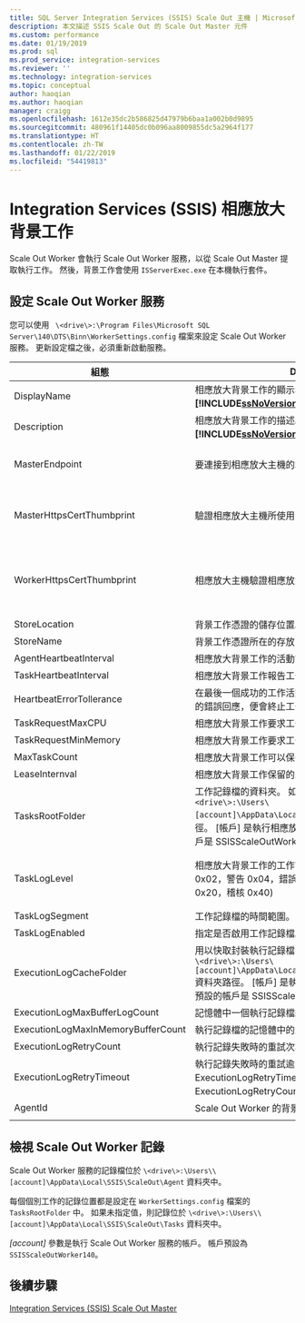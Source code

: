 ```yaml
---
title: SQL Server Integration Services (SSIS) Scale Out 主機 | Microsoft Docs
description: 本文描述 SSIS Scale Out 的 Scale Out Master 元件
ms.custom: performance
ms.date: 01/19/2019
ms.prod: sql
ms.prod_service: integration-services
ms.reviewer: ''
ms.technology: integration-services
ms.topic: conceptual
author: haoqian
ms.author: haoqian
manager: craigg
ms.openlocfilehash: 1612e35dc2b586825d47979b6baa1a002b0d9895
ms.sourcegitcommit: 480961f14405dc0b096aa8009855dc5a2964f177
ms.translationtype: HT
ms.contentlocale: zh-TW
ms.lasthandoff: 01/22/2019
ms.locfileid: "54419813"
---
```

# <a name="integration-services-ssis-scale-out-worker"></a>Integration Services (SSIS) 相應放大背景工作

Scale Out Worker 會執行 Scale Out Worker 服務，以從 Scale Out Master 提取執行工作。 然後，背景工作會使用 `ISServerExec.exe` 在本機執行套件。

## <a name="configure-the-scale-out-worker-service"></a>設定 Scale Out Worker 服務
您可以使用 ` \<drive\>:\Program Files\Microsoft SQL Server\140\DTS\Binn\WorkerSettings.config` 檔案來設定 Scale Out Worker 服務。 更新設定檔之後，必須重新啟動服務。

|組態  |Description  |預設值|
|---------|---------|---------|
|DisplayName|相應放大背景工作的顯示名稱。 **未在 [!INCLUDE[ssNoVersion_md](../../includes/ssnoversion-md.md)] 2017 中使用。**|電腦名稱|
|Description|相應放大背景工作的描述。 **未在 [!INCLUDE[ssNoVersion_md](../../includes/ssnoversion-md.md)] 2017 中使用。**|Empty|
|MasterEndpoint|要連接到相應放大主機的端點。|在相應放大背景工作安裝期間設定的端點|
|MasterHttpsCertThumbprint|驗證相應放大主機所使用的用戶端 SSL 憑證指紋|在相應放大背景工作安裝期間指定的用戶端憑證指紋。|
|WorkerHttpsCertThumbprint|相應放大主機驗證相應放大背景工作所使用的憑證指紋。|在相應放大背景工作安裝期間自動建立並安裝的憑證指紋|
|StoreLocation|背景工作憑證的儲存位置。|LocalMachine|
|StoreName|背景工作憑證所在的存放區名稱。|My|
|AgentHeartbeatInterval|相應放大背景工作的活動訊號間隔。|00:01:00|
|TaskHeartbeatInterval|相應放大背景工作報告工作狀態的間隔。|00:00:10|
|HeartbeatErrorTollerance|在最後一個成功的工作活動訊號時段後，如果收到活動訊號的錯誤回應，便會終止工作。|00:10:00|
|TaskRequestMaxCPU|相應放大背景工作要求工作的 CPU 上限。|70.0|
|TaskRequestMinMemory|相應放大背景工作要求工作的記憶體 MB 下限。|100.0|
|MaxTaskCount|相應放大背景工作可以保留的最大工作數目。|10|
|LeaseInternval|相應放大背景工作保留的工作租用間隔。|00:01:00|
|TasksRootFolder|工作記錄檔的資料夾。 如果值空白，則會使用 `\<drive\>:\Users\[account]\AppData\Local\SSIS\Cluster\Tasks` 資料夾路徑。 [帳戶] 是執行相應放大背景工作服務的帳戶。 預設的帳戶是 SSISScaleOutWorker140。|Empty|
|TaskLogLevel|相應放大背景工作的工作記錄層級。 (詳細資訊 0x01，資訊 0x02，警告 0x04，錯誤 0x08，進度 0x10，嚴重錯誤 0x20，稽核 0x40)|126 (資訊，警告，錯誤，進度，嚴重錯誤，稽核)|
|TaskLogSegment|工作記錄檔的時間範圍。|00:00:00|
|TaskLogEnabled|指定是否啟用工作記錄檔。|true|
|ExecutionLogCacheFolder|用以快取封裝執行記錄檔的資料夾。 如果值空白，則會使用 ` \<drive\>:\Users\[account]\AppData\Local\SSIS\Cluster\Agent\ELogCache` 資料夾路徑。 [帳戶] 是執行相應放大背景工作服務的帳戶。 預設的帳戶是 SSISScaleOutWorker140。|Empty|
|ExecutionLogMaxBufferLogCount|記憶體中一個執行記錄檔緩衝的最大快取執行記錄檔數目。|10000|
|ExecutionLogMaxInMemoryBufferCount|執行記錄檔的記憶體中的最大執行記錄檔緩衝數目。|10|
|ExecutionLogRetryCount|執行記錄失敗時的重試次數。|3|
|ExecutionLogRetryTimeout|執行記錄失敗時的重試逾時。 如果達到 ExecutionLogRetryTimeout，則會忽略 ExecutionLogRetryCount。 |7.00:00:00 (7 天)|
|AgentId|Scale Out Worker 的背景工作代理程式識別碼|自動產生|
||||    

## <a name="view-the-scale-out-worker-log"></a>檢視 Scale Out Worker 記錄
Scale Out Worker 服務的記錄檔位於 `\<drive\>:\Users\\[account]\AppData\Local\SSIS\ScaleOut\Agent` 資料夾中。

每個個別工作的記錄位置都是設定在 `WorkerSettings.config` 檔案的 `TasksRootFolder` 中。 如果未指定值，則記錄位於 `\<drive\>:\Users\\[account]\AppData\Local\SSIS\ScaleOut\Tasks` 資料夾中。 

*[account]* 參數是執行 Scale Out Worker 服務的帳戶。 帳戶預設為 `SSISScaleOutWorker140`。

## <a name="next-steps"></a>後續步驟
[Integration Services (SSIS) Scale Out Master](integration-services-ssis-scale-out-master.md)

